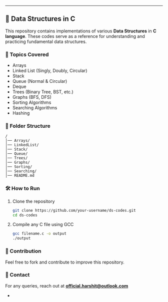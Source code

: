 ---

## 📌 Data Structures in C  

This repository contains implementations of various **Data Structures** in **C language**. These codes serve as a reference for understanding and practicing fundamental data structures.  

### 🚀 Topics Covered  
- Arrays  
- Linked List (Singly, Doubly, Circular)  
- Stack  
- Queue (Normal & Circular)  
- Deque  
- Trees (Binary Tree, BST, etc.)  
- Graphs (BFS, DFS)  
- Sorting Algorithms  
- Searching Algorithms  
- Hashing  

### 📂 Folder Structure  
```
/  
│── Arrays/  
│── LinkedList/  
│── Stack/  
│── Queue/  
│── Trees/  
│── Graphs/  
│── Sorting/  
│── Searching/  
│── README.md  
```

### 🛠️ How to Run  
1. Clone the repository  
   ```sh
   git clone https://github.com/your-username/ds-codes.git
   cd ds-codes
   ```
2. Compile any C file using GCC  
   ```sh
   gcc filename.c -o output
   ./output
   ```

### 🎯 Contribution  
Feel free to fork and contribute to improve this repository.  

### 📧 Contact  
For any queries, reach out at **official.harshit@outlook.com**  

-
